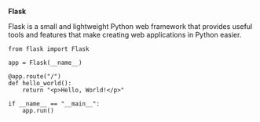 **Flask**

Flask is a small and lightweight Python web framework that provides useful tools and features that make creating web applications in Python easier.

```
from flask import Flask

app = Flask(__name__)

@app.route("/")
def hello_world():
    return "<p>Hello, World!</p>"
    
if __name__ == "__main__":
    app.run()
```
